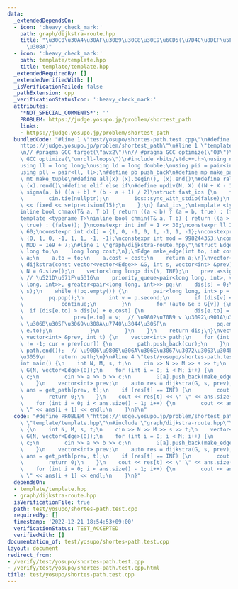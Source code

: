 ```yaml
---
data:
  _extendedDependsOn:
  - icon: ':heavy_check_mark:'
    path: graph/dijkstra-route.hpp
    title: "\u30C0\u30A4\u30AF\u30B9\u30C8\u30E9\u6CD5(\u7D4C\u8DEF\u5FA9\u5143\u3042\
      \u308A)"
  - icon: ':heavy_check_mark:'
    path: template/template.hpp
    title: template/template.hpp
  _extendedRequiredBy: []
  _extendedVerifiedWith: []
  _isVerificationFailed: false
  _pathExtension: cpp
  _verificationStatusIcon: ':heavy_check_mark:'
  attributes:
    '*NOT_SPECIAL_COMMENTS*': ''
    PROBLEM: https://judge.yosupo.jp/problem/shortest_path
    links:
    - https://judge.yosupo.jp/problem/shortest_path
  bundledCode: "#line 1 \"test/yosupo/shortes-path.test.cpp\"\n#define PROBLEM \"\
    https://judge.yosupo.jp/problem/shortest_path\"\n#line 1 \"template/template.hpp\"\
    \n// #pragma GCC target(\"avx2\")\n// #pragma GCC optimize(\"O3\")\n// #pragma\
    \ GCC optimize(\"unroll-loops\")\n#include <bits/stdc++.h>\nusing namespace std;\n\
    using ll = long long;\nusing ld = long double;\nusing pii = pair<int, int>;\n\
    using pll = pair<ll, ll>;\n#define pb push_back\n#define mp make_pair\n#define\
    \ mt make_tuple\n#define all(x) (x).begin(), (x).end()\n#define rall(x) (x).rbegin(),\
    \ (x).rend()\n#define elif else if\n#define updiv(N, X) ((N + X - 1) / X)\n#define\
    \ sigma(a, b) ((a + b) * (b - a + 1) / 2)\nstruct fast_ios {\n    fast_ios() {\n\
    \        cin.tie(nullptr);\n        ios::sync_with_stdio(false);\n        cout\
    \ << fixed << setprecision(15);\n    };\n} fast_ios_;\ntemplate <typename T>\n\
    inline bool chmax(T& a, T b) { return ((a < b) ? (a = b, true) : (false)); }\n\
    template <typename T>\ninline bool chmin(T& a, T b) { return ((a > b) ? (a = b,\
    \ true) : (false)); }\nconstexpr int inf = 1 << 30;\nconstexpr ll INF = 1LL <<\
    \ 60;\nconstexpr int dx[] = {1, 0, -1, 0, 1, -1, 1, -1};\nconstexpr int dy[] =\
    \ {0, 1, 0, -1, 1, 1, -1, -1};\nconstexpr int mod = 998244353;\nconstexpr int\
    \ MOD = 1e9 + 7;\n#line 1 \"graph/dijkstra-route.hpp\"\nstruct Edge {\n    long\
    \ long to;\n    long long cost;\n};\nEdge make_edge(int to, int cost) {\n    Edge\
    \ a;\n    a.to = to;\n    a.cost = cost;\n    return a;\n}\nvector<long long>\
    \ dijkstra(const vector<vector<Edge>> &G, int s, vector<int> &prev) {\n    int\
    \ N = G.size();\n    vector<long long> dis(N, INF);\n    prev.assign(N, -1); \
    \ // \u521D\u671F\u5316\n    priority_queue<pair<long long, int>, vector<pair<long\
    \ long, int>>, greater<pair<long long, int>>> pq;\n    dis[s] = 0;\n    pq.emplace(dis[s],\
    \ s);\n    while (!pq.empty()) {\n        pair<long long, int> p = pq.top();\n\
    \        pq.pop();\n        int v = p.second;\n        if (dis[v] < p.first) {\n\
    \            continue;\n        }\n        for (auto &e : G[v]) {\n          \
    \  if (dis[e.to] > dis[v] + e.cost) {\n                dis[e.to] = dis[v] + e.cost;\n\
    \                prev[e.to] = v;  // \u9802\u70B9 v \u3092\u901A\u3063\u3066 e.to\
    \ \u306B\u305F\u3069\u308A\u7740\u3044\u305F\n                pq.emplace(dis[e.to],\
    \ e.to);\n            }\n        }\n    }\n    return dis;\n}\nvector<int> get_path(const\
    \ vector<int> &prev, int t) {\n    vector<int> path;\n    for (int cur = t; cur\
    \ != -1; cur = prev[cur]) {\n        path.push_back(cur);\n    }\n    reverse(path.begin(),\
    \ path.end());  // \u9006\u9806\u306A\u306E\u3067\u3072\u3063\u304F\u308A\u8FD4\
    \u3059\n    return path;\n}\n#line 4 \"test/yosupo/shortes-path.test.cpp\"\n\n\
    int main() {\n    int N, M, s, t;\n    cin >> N >> M >> s >> t;\n    vector<vector<Edge>>\
    \ G(N, vector<Edge>(0));\n    for (int i = 0; i < M; i++) {\n        int a, b,\
    \ c;\n        cin >> a >> b >> c;\n        G[a].push_back(make_edge(b, c));\n\
    \    }\n    vector<int> prev;\n    auto res = dijkstra(G, s, prev);\n    auto\
    \ ans = get_path(prev, t);\n    if (res[t] == INF) {\n        cout << -1 << endl;\n\
    \        return 0;\n    }\n    cout << res[t] << \" \" << ans.size() - 1 << endl;\n\
    \    for (int i = 0; i < ans.size() - 1; i++) {\n        cout << ans[i] << \"\
    \ \" << ans[i + 1] << endl;\n    }\n}\n"
  code: "#define PROBLEM \"https://judge.yosupo.jp/problem/shortest_path\"\n#include\
    \ \"template/template.hpp\"\n#include \"graph/dijkstra-route.hpp\"\n\nint main()\
    \ {\n    int N, M, s, t;\n    cin >> N >> M >> s >> t;\n    vector<vector<Edge>>\
    \ G(N, vector<Edge>(0));\n    for (int i = 0; i < M; i++) {\n        int a, b,\
    \ c;\n        cin >> a >> b >> c;\n        G[a].push_back(make_edge(b, c));\n\
    \    }\n    vector<int> prev;\n    auto res = dijkstra(G, s, prev);\n    auto\
    \ ans = get_path(prev, t);\n    if (res[t] == INF) {\n        cout << -1 << endl;\n\
    \        return 0;\n    }\n    cout << res[t] << \" \" << ans.size() - 1 << endl;\n\
    \    for (int i = 0; i < ans.size() - 1; i++) {\n        cout << ans[i] << \"\
    \ \" << ans[i + 1] << endl;\n    }\n}"
  dependsOn:
  - template/template.hpp
  - graph/dijkstra-route.hpp
  isVerificationFile: true
  path: test/yosupo/shortes-path.test.cpp
  requiredBy: []
  timestamp: '2022-12-21 18:54:53+09:00'
  verificationStatus: TEST_ACCEPTED
  verifiedWith: []
documentation_of: test/yosupo/shortes-path.test.cpp
layout: document
redirect_from:
- /verify/test/yosupo/shortes-path.test.cpp
- /verify/test/yosupo/shortes-path.test.cpp.html
title: test/yosupo/shortes-path.test.cpp
---
```

